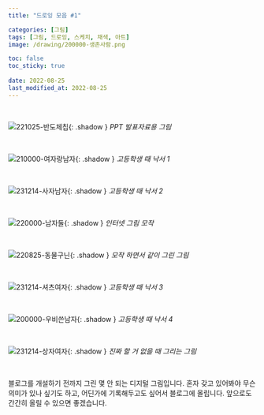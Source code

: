 ```yaml
---
title: "드로잉 모음 #1"

categories: [그림]
tags: [그림, 드로잉, 스케치, 채색, 아트]
image: /drawing/200000-생존사람.png

toc: false
toc_sticky: true
 
date: 2022-08-25
last_modified_at: 2022-08-25
---
```


<br>

![221025-반도체칩](/drawing/221025-반도체칩.png){: .shadow }
_PPT 발표자료용 그림_

<br>

![210000-여자랑남자](/drawing/210000-여자랑남자.png){: .shadow }
_고등학생 때 낙서 1_

<br>

![231214-사자남자](/drawing/231214-사자남자.jpg){: .shadow }
_고등학생 때 낙서 2_

<br>

![220000-남자둘](/drawing/220000-남자둘.png){: .shadow }
_인터넷 그림 모작_

<br>

![220825-동물구닌](/drawing/220825-동물구닌.png){: .shadow }
_모작 하면서 같이 그린 그림_

<br>

![231214-셔츠여자](/drawing/231214-셔츠여자.png){: .shadow }
_고등학생 때 낙서 3_

<br>

![200000-우비쓴남자](/drawing/200000-우비쓴남자.png){: .shadow }
_고등학생 때 낙서 4_

<br>

![231214-상자여자](/drawing/231214-상자여자.png){: .shadow }
_진짜 할 거 없을 때 그리는 그림_

<br>

블로그를 개설하기 전까지 그린 몇 안 되는 디지털 그림입니다. 혼자 갖고 있어봐야 무슨 의미가 있나 싶기도 하고, 어딘가에 기록해두고도 싶어서 블로그에 올립니다. 앞으로도 간간히 올릴 수 있으면 좋겠습니다.

<!--
![210430-신라시대](/drawing/210430-신라시대.jpg)
-->